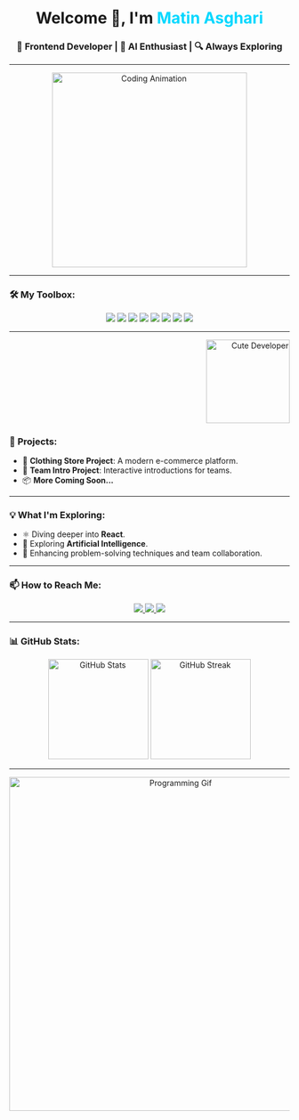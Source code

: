 <h1 align="center">Welcome 👾, I'm <span style="color:#00D8FF;">Matin Asghari</span></h1>
<h3 align="center">🚀 Frontend Developer | 🤖 AI Enthusiast | 🔍 Always Exploring</h3>

---

<div align="center">
  <img src="https://user-images.githubusercontent.com/74038190/212748830-4c709398-a386-4761-84d7-9e10b98fbe6e.gif" alt="Coding Animation" width="350">
</div>

---

### 🛠️ **My Toolbox:**

<div align="center">
  <img src="https://img.shields.io/badge/-React-00D8FF?logo=react&logoColor=black&style=for-the-badge" />
  <img src="https://img.shields.io/badge/-JavaScript-F7DF1E?logo=javascript&logoColor=black&style=for-the-badge" />
  <img src="https://img.shields.io/badge/-Python-3776AB?logo=python&logoColor=white&style=for-the-badge" />
  <img src="https://img.shields.io/badge/-C++-00599C?logo=c%2B%2B&logoColor=white&style=for-the-badge" />
  <img src="https://img.shields.io/badge/-SCSS-CC6699?logo=sass&logoColor=white&style=for-the-badge" />
  <img src="https://img.shields.io/badge/-Bootstrap-563D7C?logo=bootstrap&logoColor=white&style=for-the-badge" />
  <img src="https://img.shields.io/badge/-Git-F05032?logo=git&logoColor=white&style=for-the-badge" />
  <img src="https://img.shields.io/badge/-GitHub-181717?logo=github&logoColor=white&style=for-the-badge" />
</div>

---

<div align="right">
  <img src="https://media.giphy.com/media/f3iwJFOVOwuy7K6FFw/giphy.gif" alt="Cute Developer" width="150">
</div>

### 📂 **Projects:**

- 🛒 **Clothing Store Project**: A modern e-commerce platform.  
- 🌟 **Team Intro Project**: Interactive introductions for teams.  
- 📦 **More Coming Soon...**

---

### 💡 **What I'm Exploring:**

- ⚛️ Diving deeper into **React**.  
- 🤖 Exploring **Artificial Intelligence**.  
- 🧩 Enhancing problem-solving techniques and team collaboration.

---

### 📫 **How to Reach Me:**

<p align="center">
  <a href="https://github.com/UchihaMatin" target="_blank">
    <img src="https://img.shields.io/badge/GitHub-181717?logo=github&logoColor=white&style=for-the-badge" />
  </a>
  <a href="https://www.linkedin.com/in/matinasghari" target="_blank">
    <img src="https://img.shields.io/badge/LinkedIn-0077B5?logo=linkedin&logoColor=white&style=for-the-badge" />
  </a>
  <a href="mailto:uchiha.d.matin@gmail.com" target="_blank">
    <img src="https://img.shields.io/badge/Email-D14836?logo=gmail&logoColor=white&style=for-the-badge" />
  </a>
</p>

---

### 📊 **GitHub Stats:**

<div align="center">
  <img src="https://github-readme-stats.vercel.app/api?username=UchihaMatin&show_icons=true&theme=tokyonight" alt="GitHub Stats" height="180"/>
  <img src="https://github-readme-streak-stats.herokuapp.com/?user=UchihaMatin&theme=tokyonight" alt="GitHub Streak" height="180"/>
</div>

---

<div align="center">
  <img src="https://user-images.githubusercontent.com/74038190/213866269-5d00981c-7c98-46d7-8a8e-16f462f15227.gif" alt="Programming Gif" width="600">
</div>
